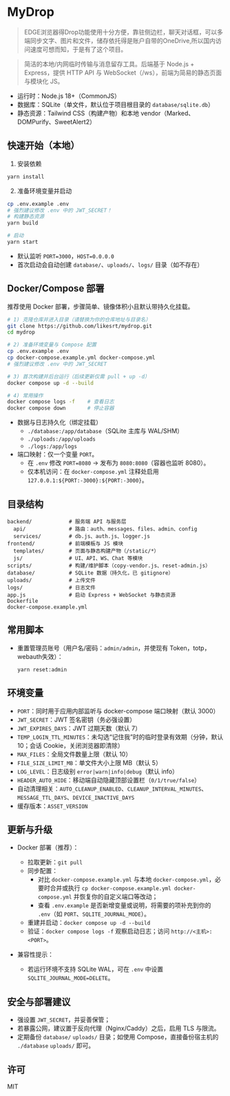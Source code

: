 # MyDrop
> EDGE浏览器得Drop功能使用十分方便，靠驻侧边栏，聊天对话框，可以多端同步文字、图片和文件，储存依托得是账户自带的OneDrive,所以国内访问速度可想而知，于是有了这个项目。

> 简洁的本地/内网临时传输与消息留存工具。后端基于 Node.js + Express，提供 HTTP API 与 WebSocket（/ws），前端为简易的静态页面与模块化 JS。

- 运行时：Node.js 18+（CommonJS）
- 数据库：SQLite（单文件，默认位于项目根目录的 `database/sqlite.db`）
- 静态资源：Tailwind CSS（构建产物）和本地 vendor（Marked、DOMPurify、SweetAlert2）

## 快速开始（本地）

1) 安装依赖

```bash
yarn install
```

2) 准备环境变量并启动

```bash
cp .env.example .env
# 强烈建议修改 .env 中的 JWT_SECRET！
# 构建静态资源
yarn build

# 启动
yarn start
```

- 默认监听 `PORT=3000`，`HOST=0.0.0.0`
- 首次启动会自动创建 `database/`、`uploads/`、`logs/` 目录（如不存在）

## Docker/Compose 部署

推荐使用 Docker 部署，步骤简单、镜像体积小且默认带持久化挂载。

```bash
# 1) 克隆仓库并进入目录（请替换为你的仓库地址与目录名）
git clone https://github.com/likesrt/mydrop.git
cd mydrop

# 2) 准备环境变量与 Compose 配置
cp .env.example .env
cp docker-compose.example.yml docker-compose.yml
# 强烈建议修改 .env 中的 JWT_SECRET

# 3) 首次构建并后台运行（后续更新仅需 pull + up -d）
docker compose up -d --build

# 4) 常用操作
docker compose logs -f    # 查看日志
docker compose down       # 停止容器
```

- 数据与日志持久化（绑定挂载）
  - `./database:/app/database`（SQLite 主库与 WAL/SHM）
  - `./uploads:/app/uploads`
  - `./logs:/app/logs`
- 端口映射：仅一个变量 `PORT`。
  - 在 `.env` 修改 `PORT=8080` → 发布为 `8080:8080`（容器也监听 8080）。
  - 仅本机访问：在 `docker-compose.yml` 注释处启用 `127.0.0.1:${PORT:-3000}:${PORT:-3000}`。


## 目录结构

```
backend/            # 服务端 API 与服务层
  api/              # 路由：auth、messages、files、admin、config
  services/         # db.js、auth.js、logger.js
frontend/           # 前端模板与 JS 模块
  templates/        # 页面与静态构建产物（/static/*）
  js/               # UI、API、WS、Chat 等模块
scripts/            # 构建/维护脚本（copy-vendor.js、reset-admin.js）
database/           # SQLite 数据（持久化，已 gitignore）
uploads/            # 上传文件
logs/               # 日志文件
app.js              # 启动 Express + WebSocket 与静态资源
Dockerfile          
docker-compose.example.yml  
```

## 常用脚本

- 重置管理员账号（用户名/密码：`admin/admin`，并使现有 Token，totp，webauth失效）：
  ```bash
  yarn reset:admin
  ```

## 环境变量

- `PORT`：同时用于应用内部监听与 docker-compose 端口映射（默认 3000）
- `JWT_SECRET`：JWT 签名密钥（务必强设置）
- `JWT_EXPIRES_DAYS`：JWT 过期天数（默认 7）
- `TEMP_LOGIN_TTL_MINUTES`：未勾选“记住我”时的临时登录有效期（分钟，默认 10；会话 Cookie，关闭浏览器即清除）
- `MAX_FILES`：全局文件数量上限（默认 10）
- `FILE_SIZE_LIMIT_MB`：单文件大小上限 MB（默认 5）
- `LOG_LEVEL`：日志级别 `error|warn|info|debug`（默认 info）
- `HEADER_AUTO_HIDE`：移动端自动隐藏顶部设置栏（`0/1/true/false`）
- 自动清理相关：`AUTO_CLEANUP_ENABLED`、`CLEANUP_INTERVAL_MINUTES`、`MESSAGE_TTL_DAYS`、`DEVICE_INACTIVE_DAYS`
- 缓存版本：`ASSET_VERSION`

## 更新与升级

- Docker 部署（推荐）：
  - 拉取更新：`git pull`
  - 同步配置：
    - 对比 `docker-compose.example.yml` 与本地 `docker-compose.yml`，必要时合并或执行 `cp docker-compose.example.yml docker-compose.yml` 并恢复你的自定义端口等改动；
    - 查看 `.env.example` 是否新增变量或说明，将需要的项补充到你的 `.env`（如 `PORT`、`SQLITE_JOURNAL_MODE`）。
  - 重建并启动：`docker compose up -d --build`
  - 验证：`docker compose logs -f` 观察启动日志；访问 `http://<主机>:<PORT>`。

- 兼容性提示：
  - 若运行环境不支持 SQLite WAL，可在 `.env` 中设置 `SQLITE_JOURNAL_MODE=DELETE`。

## 安全与部署建议

- 强设置 `JWT_SECRET`，并妥善保管；
- 若暴露公网，建议置于反向代理（Nginx/Caddy）之后，启用 TLS 与限流。
- 定期备份 `database/` `uploads/` 目录；如使用 Compose，直接备份宿主机的 `./database`  `uploads/` 即可。

## 许可

MIT
